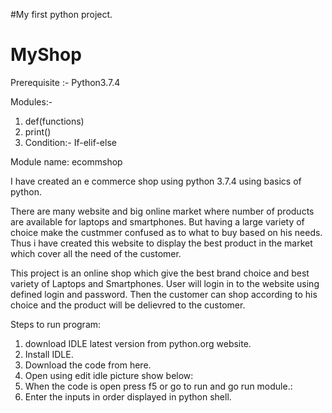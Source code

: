 #My first python project.
# MyShop
Prerequisite :- Python3.7.4

Modules:- 
1) def(functions)
2) print()
3) Condition:- If-elif-else

Module name: ecommshop

I have created an e commerce shop using python 3.7.4 using basics of python.

There are many website and big online market where number of products are available for laptops and smartphones. But having a large variety of choice make the custmmer confused as to what to buy based on his needs. Thus i have created this website to display the best product in the market which cover all the need of the customer.

This project is an online shop which give the best brand choice and best variety of Laptops and Smartphones.
User will login in to the website using defined login and password.
Then the customer can shop according to his choice and the product will be delievred to the customer.

Steps to run program:
1. download IDLE latest version from python.org website.
2. Install IDLE.
3. Download the code from here.
4. Open using edit idle picture show below:
5. When the code is open press f5 or go to run and go run module.:
6. Enter the inputs in order displayed in python shell.
